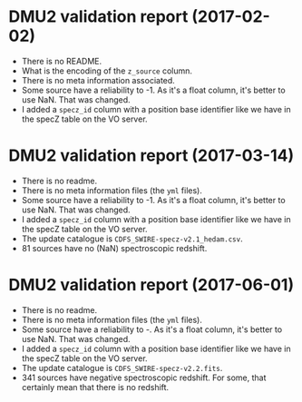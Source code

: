 # DMU2 validation report (2017-02-02)

- There is no README.
- What is the encoding of the `z_source` column.
- There is no meta information associated.
- Some source have a reliability to -1.  As it's a float column, it's better to
  use NaN.  That was changed.
- I added a `specz_id` column with a position base identifier like we have in
  the specZ table on the VO server.

# DMU2 validation report (2017-03-14)

- There is no readme.
- There is no meta information files (the `yml` files).
- Some source have a reliability to -1.  As it's a float column, it's better to
  use NaN.  That was changed.
- I added a `specz_id` column with a position base identifier like we have in
  the specZ table on the VO server.
- The update catalogue is `CDFS_SWIRE-specz-v2.1_hedam.csv`.
- 81 sources have no (NaN) spectroscopic redshift.

# DMU2 validation report (2017-06-01)

- There is no readme.
- There is no meta information files (the `yml` files).
- Some source have a reliability to -.  As it's a float column, it's better to
  use NaN.  That was changed.
- I added a `specz_id` column with a position base identifier like we have in
  the specZ table on the VO server.
- The update catalogue is `CDFS_SWIRE-specz-v2.2.fits`.
- 341 sources have negative spectroscopic redshift. For some, that certainly
  mean that there is no redshift.
